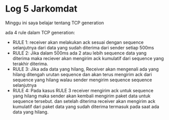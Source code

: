 # Log 5 Jarkomdat

Minggu ini saya belajar tentang TCP generation

ada 4 rule dalam TCP generation:
- RULE 1: receiver akan melakukan ack sesuai dengan sequence selanjutnya dari data yang sudah diterima dari sender setiap 500ms
- RULE 2: Jika dalam 500ms ada 2 atau lebih sequence data yang diterima maka reciever akan mengirim ack kumulatif dari sequence yang terakhir diterima. 
- RULE 3: Jika ada data yang hilang, Receiver akan mengenali ada yang hilang ditengah urutan sequence dan akan terus mengirim ack dari sequence yang hilang walau sender mengirim sequence sequence selanjutnya
- RULE 4: Pada kasus RULE 3 receiver mengirim ack untuk sequence yang hilang maka sender akan kembali mengirim paket data untuk sequence tersebut. dan setelah diterima receiver akan mengirim ack kumulatif dari paket data yang sudah diterima termasuk pada saat ada data yang hilang. 